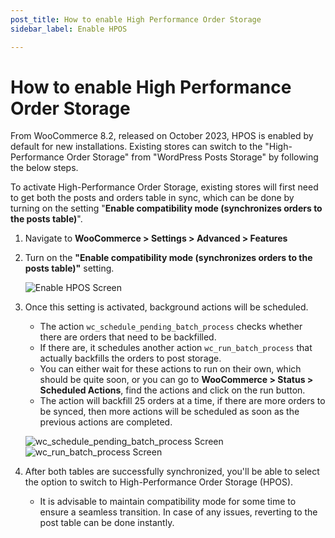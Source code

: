 ```yaml
---
post_title: How to enable High Performance Order Storage
sidebar_label: Enable HPOS

---
```


# How to enable High Performance Order Storage

From WooCommerce 8.2, released on October 2023, HPOS is enabled by default for new installations. Existing stores can switch to the "High-Performance Order Storage" from "WordPress Posts Storage" by following the below steps.

To activate High-Performance Order Storage, existing stores will first need to get both the posts and orders table in sync, which can be done by turning on the setting "**Enable compatibility mode (synchronizes orders to the posts table)**".

1. Navigate to **WooCommerce > Settings > Advanced > Features**
2. Turn on the **"Enable compatibility mode (synchronizes orders to the posts table)"** setting.

    ![Enable HPOS Screen](https://developer.woocommerce.com/wp-content/uploads/2023/12/New-Project-4.jpg)

3. Once this setting is activated, background actions will be scheduled.

    - The action `wc_schedule_pending_batch_process` checks whether there are orders that need to be backfilled.
    - If there are, it schedules another action `wc_run_batch_process` that actually backfills the orders to post storage.
    - You can either wait for these actions to run on their own, which should be quite soon, or you can go to **WooCommerce > Status > Scheduled Actions**, find the actions and click on the run button.
    - The action will backfill 25 orders at a time, if there are more orders to be synced, then more actions will be scheduled as soon as the previous actions are completed.

    ![wc_schedule_pending_batch_process Screen](https://developer.woocommerce.com/wp-content/uploads/2023/12/2.jpg)
    ![wc_run_batch_process Screen](https://developer.woocommerce.com/wp-content/uploads/2023/12/New-Project-5.jpg)

4. After both tables are successfully synchronized, you'll be able to select the option to switch to High-Performance Order Storage (HPOS).
  
    - It is advisable to maintain compatibility mode for some time to ensure a seamless transition. In case of any issues, reverting to the post table can be done instantly.

